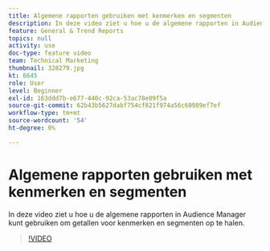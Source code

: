 ```yaml
---
title: Algemene rapporten gebruiken met kenmerken en segmenten
description: In deze video ziet u hoe u de algemene rapporten in Audience Manager kunt gebruiken om getallen voor kenmerken en segmenten op te halen.
feature: General & Trend Reports
topics: null
activity: use
doc-type: feature video
team: Technical Marketing
thumbnail: 328279.jpg
kt: 6645
role: User
level: Beginner
exl-id: 163ddd7b-e677-440c-92ca-53ac78e09f5a
source-git-commit: 62b43b5627dabf754cf821f974a56c60989ef7ef
workflow-type: tm+mt
source-wordcount: '54'
ht-degree: 0%

---
```


# Algemene rapporten gebruiken met kenmerken en segmenten

In deze video ziet u hoe u de algemene rapporten in Audience Manager kunt gebruiken om getallen voor kenmerken en segmenten op te halen.

>[!VIDEO](https://video.tv.adobe.com/v/328279/?quality=12&learn=on)
